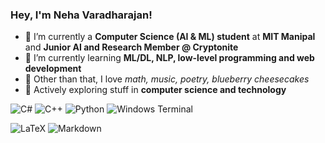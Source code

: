 ### Hey, I'm **Neha Varadharajan**!
* 🔭 I’m currently a **Computer Science (AI & ML) student** at **MIT Manipal** and **Junior AI and Research Member @ Cryptonite**
* 🌱 I’m currently learning **ML/DL, NLP, low-level programming and web development**
* 🤝 Other than that, I love *math, music, poetry, blueberry cheesecakes*
* 🤔 Actively exploring stuff in **computer science and technology**


![C#](https://img.shields.io/badge/c%23-%23239120.svg?style=for-the-badge&logo=csharp&logoColor=white)
![C++](https://img.shields.io/badge/c++-%2300599C.svg?style=for-the-badge&logo=c%2B%2B&logoColor=white)
![Python](https://img.shields.io/badge/python-3670A0?style=for-the-badge&logo=python&logoColor=ffdd54)
![Windows Terminal](https://img.shields.io/badge/Windows%20Terminal-%234D4D4D.svg?style=for-the-badge&logo=windows-terminal&logoColor=white)


![LaTeX](https://img.shields.io/badge/latex-%23008080.svg?style=for-the-badge&logo=latex&logoColor=white)
![Markdown](https://img.shields.io/badge/markdown-%23000000.svg?style=for-the-badge&logo=markdown&logoColor=white)

